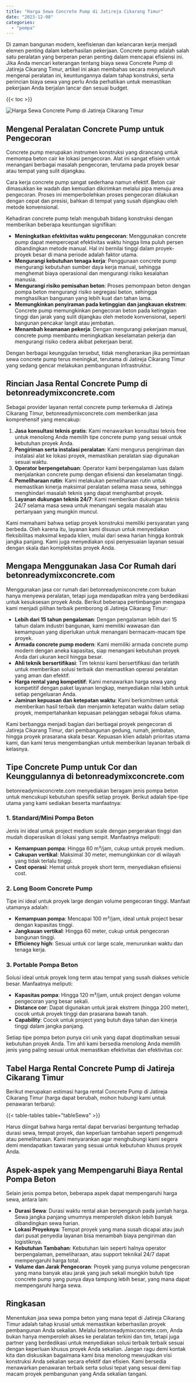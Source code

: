 ```yaml
---
title: "Harga Sewa Concrete Pump di Jatireja Cikarang Timur"
date: "2023-12-08"
categories: 
  - "pompa"
---
```


Di zaman bangunan modern, keefisienan dan kelancaran kerja menjadi elemen penting dalam keberhasilan pekerjaan. Concrete pump adalah salah satu peralatan yang berperan peran penting dalam mencapai efisiensi ini. Jika Anda mencari keterangan tentang biaya sewa Concrete Pump di Jatireja Cikarang Timur, artikel ini akan membahas secara menyeluruh mengenai peralatan ini, keuntungannya dalam tahap konstruksi, serta perincian biaya sewa yang perlu Anda perhatikan untuk memastikan pekerjaan Anda berjalan lancar dan sesuai budget.

{{< toc >}}

![Harga Sewa Concrete Pump di Jatireja Cikarang Timur](https://betoncor8.github.io/pump/concrete-pump%20(25).png)

## Mengenal Peralatan Concrete Pump untuk Pengecoran

Concrete pump merupakan instrumen konstruksi yang dirancang untuk memompa beton cair ke lokasi pengecoran. Alat ini sangat efisien untuk menangani berbagai masalah pengecoran, terutama pada proyek besar atau tempat yang sulit dijangkau.

Cara kerja concrete pump sangat sederhana namun efektif. Beton cair dimasukkan ke wadah dan kemudian dikirimkan melalui pipa menuju area pengecoran. Proses ini memperbolehkan proses pengecoran dilakukan dengan cepat dan presisi, bahkan di tempat yang susah dijangkau oleh metode konvensional.

Kehadiran concrete pump telah mengubah bidang konstruksi dengan memberikan beberapa keuntungan signifikan:

- **Meningkatkan efektivitas waktu pengecoran**: Menggunakan concrete pump dapat mempercepat efektivitas waktu hingga lima puluh persen dibandingkan metode manual. Hal ini bernilai tinggi dalam proyek-proyek besar di mana periode adalah faktor utama.
- **Mengurangi kebutuhan tenaga kerja**: Penggunaan concrete pump mengurangi kebutuhan sumber daya kerja manual, sehingga menghemat biaya operasional dan mengurangi risiko kesalahan manusia.
- **Mengurangi risiko pemisahan beton**: Proses pemompaan beton dengan pompa beton mengurangi risiko segregasi beton, sehingga menghasilkan bangunan yang lebih kuat dan tahan lama.
- **Memungkinkan penyiraman pada ketinggian dan jangkauan ekstrem**: Concrete pump memungkinkan pengecoran beton pada ketinggian tinggi dan jarak yang sulit dijangkau oleh metode konvensional, seperti bangunan pencakar langit atau jembatan.
- **Menambah keamanan pekerja**: Dengan mengurangi pekerjaan manual, concrete pump membantu meningkatkan keselamatan pekerja dan mengurangi risiko cedera akibat pekerjaan berat.

Dengan berbagai keunggulan tersebut, tidak mengherankan jika permintaan sewa concrete pump terus meningkat, terutama di Jatireja Cikarang Timur yang sedang gencar melakukan pembangunan infrastruktur.

## Rincian Jasa Rental Concrete Pump di betonreadymixconcrete.com

Sebagai provider layanan rental concrete pump terkemuka di Jatireja Cikarang Timur, betonreadymixconcrete.com memberikan jasa komprehensif yang mencakup:

1. **Jasa konsultasi teknis gratis**: Kami menawarkan konsultasi teknis free untuk menolong Anda memilih tipe concrete pump yang sesuai untuk kebutuhan proyek Anda.
2. **Pengiriman serta instalasi peralatan**: Kami mengurus pengiriman dan instalasi alat ke lokasi proyek, memastikan peralatan siap digunakan sesuai waktu.
3. **Operator berpengetahuan**: Operator kami berpengalaman luas dalam menjalankan concrete pump dengan efisiensi dan keselamatan tinggi.
4. **Pemeliharaan rutin**: Kami melakukan pemeliharaan rutin untuk memastikan kinerja maksimal peralatan selama masa sewa, sehingga menghindari masalah teknis yang dapat menghambat proyek.
5. **Layanan dukungan teknis 24/7**: Kami memberikan dukungan teknis 24/7 selama masa sewa untuk menangani segala masalah atau pertanyaan yang mungkin muncul.

Kami memahami bahwa setiap proyek konstruksi memiliki persyaratan yang berbeda. Oleh karena itu, layanan kami disusun untuk menyediakan fleksibilitas maksimal kepada klien, mulai dari sewa harian hingga kontrak jangka panjang. Kami juga menyediakan opsi penyesuaian layanan sesuai dengan skala dan kompleksitas proyek Anda.

## Mengapa Menggunakan Jasa Cor Rumah dari betonreadymixconcrete.com

Menggunakan jasa cor rumah dari betonreadymixconcrete.com bukan hanya menyewa peralatan, tetapi juga mendapatkan mitra yang berdedikasi untuk kesuksesan proyek Anda. Berikut beberapa pertimbangan mengapa kami menjadi pilihan terbaik pemborong di Jatireja Cikarang Timur:

- **Lebih dari 15 tahun pengalaman**: Dengan pengalaman lebih dari 15 tahun dalam industri bangunan, kami memiliki wawasan dan kemampuan yang diperlukan untuk menangani bermacam-macam tipe proyek.
- **Armada concrete pump modern**: Kami memiliki armada concrete pump modern dengan aneka kapasitas, siap menangani kebutuhan proyek Anda dari ukuran kecil hingga besar.
- **Ahli teknik bersertifikasi**: Tim teknisi kami bersertifikasi dan terlatih untuk memberikan solusi terbaik dan memastikan operasi peralatan yang aman dan efektif.
- **Harga rental yang kompetitif**: Kami menawarkan harga sewa yang kompetitif dengan paket layanan lengkap, menyediakan nilai lebih untuk setiap pengeluaran Anda.
- **Jaminan kepuasan dan ketepatan waktu**: Kami berkomitmen untuk memberikan hasil terbaik dan menjamin ketepatan waktu dalam setiap proyek, mempertahankan kepuasan pelanggan sebagai fokus utama.

Kami berbangga menjadi bagian dari berbagai proyek pengecoran di Jatireja Cikarang Timur, dari pembangunan gedung, rumah, jembatan, hingga proyek prasarana skala besar. Kepuasan klien adalah prioritas utama kami, dan kami terus mengembangkan untuk memberikan layanan terbaik di kelasnya.

## Tipe Concrete Pump untuk Cor dan Keunggulannya di betonreadymixconcrete.com

betonreadymixconcrete.com menyediakan beragam jenis pompa beton untuk mencukupi kebutuhan spesifik setiap proyek. Berikut adalah tipe-tipe utama yang kami sediakan beserta manfaatnya:

### 1\. Standard/Mini Pompa Beton

Jenis ini ideal untuk project medium scale dengan pergerakan tinggi dan mudah dioperasikan di lokasi yang sempit. Manfaatnya meliputi:

- **Kemampuan pompa**: Hingga 60 m³/jam, cukup untuk proyek medium.
- **Cakupan vertikal**: Maksimal 30 meter, memungkinkan cor di wilayah yang tidak terlalu tinggi.
- **Cost operasi**: Hemat untuk proyek short term, menyediakan efisiensi cost.

### 2\. Long Boom Concrete Pump

Tipe ini ideal untuk proyek large dengan volume pengecoran tinggi. Manfaat utamanya adalah:

- **Kemampuan pompa**: Mencapai 100 m³/jam, ideal untuk project besar dengan kapasitas tinggi.
- **Jangkauan vertikal**: Hingga 60 meter, cukup untuk pengecoran bangunan tinggi.
- **Efficiency high**: Sesuai untuk cor large scale, menurunkan waktu dan tenaga kerja.

### 3\. Portable Pompa Beton

Solusi ideal untuk proyek long term atau tempat yang susah diakses vehicle besar. Manfaatnya meliputi:

- **Kapasitas pompa**: Hingga 120 m³/jam, untuk project dengan volume pengecoran yang besar sekali.
- **Distance cor**: Dapat digunakan untuk jarak ekstrem (hingga 200 meter), cocok untuk proyek tinggi dan prasarana bawah tanah.
- **Capability**: Cocok untuk project yang butuh daya tahan dan kinerja tinggi dalam jangka panjang.

Setiap tipe pompa beton punya ciri unik yang dapat dioptimalkan sesuai kebutuhan proyek Anda. Tim ahli kami bersedia menolong Anda memilih jenis yang paling sesuai untuk memastikan efektivitas dan efektivitas cor.

## Tabel Harga Rental Concrete Pump di Jatireja Cikarang Timur

Berikut merupakan estimasi harga rental Concrete Pump di Jatireja Cikarang Timur (harga dapat berubah, mohon hubungi kami untuk penawaran terbaru):

{{< table-tables table="tableSewa" >}}

Harus diingat bahwa harga rental dapat bervariasi bergantung terhadap durasi sewa, tempat proyek, dan keperluan tambahan seperti pengemudi atau pemeliharaan. Kami menyarankan agar menghubungi kami segera demi mendapatkan tawaran yang sesuai untuk kebutuhan khusus proyek Anda.

## Aspek-aspek yang Mempengaruhi Biaya Rental Pompa Beton

Selain jenis pompa beton, beberapa aspek dapat mempengaruhi harga sewa, antara lain:

- **Durasi Sewa**: Durasi waktu rental akan berpengaruh pada jumlah harga. Sewa jangka panjang umumnya memperoleh diskon lebih banyak dibandingkan sewa harian.
- **Lokasi Proyeknya**: Tempat proyek yang mana susah dicapai atau jauh dari pusat penyedia layanan bisa menambah biaya pengiriman dan logistiknya.
- **Kebutuhan Tambahan**: Kebutuhan lain seperti halnya operator berpengalaman, pemeliharaan, atau support teknikal 24/7 dapat mempengaruhi harga total.
- **Volume dan Jarak Pengecoran**: Proyek yang punya volume pengecoran yang mana banyak atau jarak yang jauh sekali mungkin butuh tipe concrete pump yang punya daya tampung lebih besar, yang mana dapat mempengaruhi harga sewa.

## Ringkasan

Menentukan jasa sewa pompa beton yang mana tepat di Jatireja Cikarang Timur adalah tahap krusial untuk memastikan keberhasilan proyek pembangunan Anda sekalian. Melalui betonreadymixconcrete.com, Anda bukan hanya memperoleh akses ke peralatan terkini dan tim, tetapi juga partner yang berdedikasi untuk menyediakan solusi terbaik terbaik sesuai dengan keperluan khusus proyek Anda sekalian. Jangan ragu demi kontak kita dan diskusikan bagaimana kami bisa menolong mewujudkan visi konstruksi Anda sekalian secara efektif dan efisien. Kami bersedia menawarkan penawaran terbaik serta solusi tepat yang sesuai demi tiap macam proyek pembangunan yang Anda sekalian tangani.
